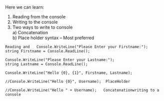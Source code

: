 Here we can learn:
1. Reading from the console
2. Writing to the console
3. Two ways to write to console \
     a) Concatenation \
     b) Place holder syntax – Most preferred

```
Reading and   Console.WriteLine("Please Enter your Firstname:");
string Firstname = Console.ReadLine();

Console.WriteLine("Please Enter your Lastname:");
string Lastname = Console.ReadLine();

Console.WriteLine("Hello {0}, {1}", Firstname, Lastname);   

//Console.WriteLine("Hello {0}", Username);  PlaceHolder

//Console.WriteLine("Hello " + Username);   Concatenationwriting to a console
```
